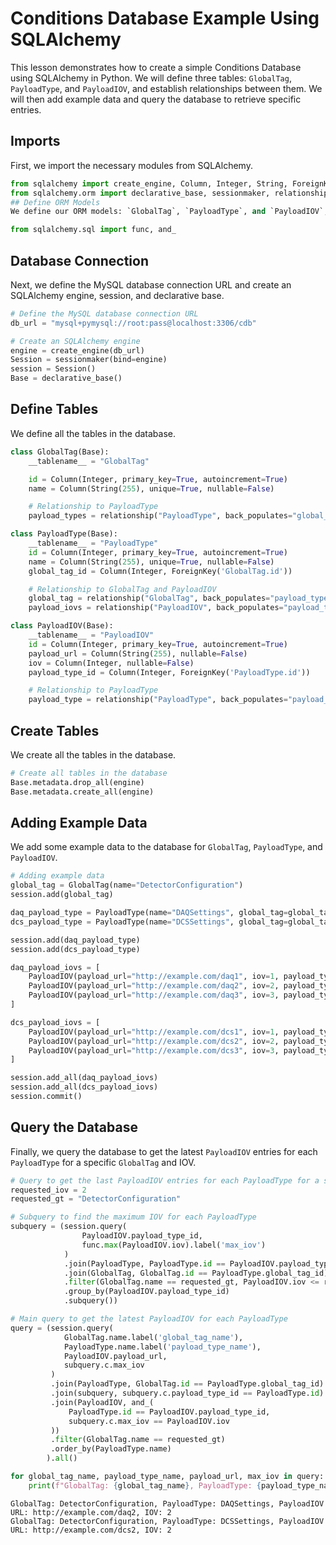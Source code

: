 
# Conditions Database Example Using SQLAlchemy

This lesson demonstrates how to create a simple Conditions Database using SQLAlchemy in Python.
We will define three tables: `GlobalTag`, `PayloadType`, and `PayloadIOV`, and establish relationships
between them. We will then add example data and query the database to retrieve specific entries.

## Imports
First, we import the necessary modules from SQLAlchemy.

```python
from sqlalchemy import create_engine, Column, Integer, String, ForeignKey
from sqlalchemy.orm import declarative_base, sessionmaker, relationship
## Define ORM Models
We define our ORM models: `GlobalTag`, `PayloadType`, and `PayloadIOV`, along with the necessary relationships.

from sqlalchemy.sql import func, and_
```
## Database Connection
Next, we define the MySQL database connection URL and create an SQLAlchemy engine, session, and declarative base.

```python
# Define the MySQL database connection URL
db_url = "mysql+pymysql://root:pass@localhost:3306/cdb"

# Create an SQLAlchemy engine
engine = create_engine(db_url)
Session = sessionmaker(bind=engine)
session = Session()
Base = declarative_base()
```
## Define Tables
We define all the tables in the database.

```python
class GlobalTag(Base):
    __tablename__ = "GlobalTag"

    id = Column(Integer, primary_key=True, autoincrement=True)
    name = Column(String(255), unique=True, nullable=False)

    # Relationship to PayloadType
    payload_types = relationship("PayloadType", back_populates="global_tag")

class PayloadType(Base):
    __tablename__ = "PayloadType"
    id = Column(Integer, primary_key=True, autoincrement=True)
    name = Column(String(255), unique=True, nullable=False)
    global_tag_id = Column(Integer, ForeignKey('GlobalTag.id'))

    # Relationship to GlobalTag and PayloadIOV
    global_tag = relationship("GlobalTag", back_populates="payload_types")
    payload_iovs = relationship("PayloadIOV", back_populates="payload_type")

class PayloadIOV(Base):
    __tablename__ = "PayloadIOV"
    id = Column(Integer, primary_key=True, autoincrement=True)
    payload_url = Column(String(255), nullable=False)
    iov = Column(Integer, nullable=False)
    payload_type_id = Column(Integer, ForeignKey('PayloadType.id'))

    # Relationship to PayloadType
    payload_type = relationship("PayloadType", back_populates="payload_iovs")
```
## Create Tables
We create all the tables in the database.

```python
# Create all tables in the database
Base.metadata.drop_all(engine)
Base.metadata.create_all(engine)
```
## Adding Example Data
We add some example data to the database for `GlobalTag`, `PayloadType`, and `PayloadIOV`.

```python
# Adding example data
global_tag = GlobalTag(name="DetectorConfiguration")
session.add(global_tag)

daq_payload_type = PayloadType(name="DAQSettings", global_tag=global_tag)
dcs_payload_type = PayloadType(name="DCSSettings", global_tag=global_tag)

session.add(daq_payload_type)
session.add(dcs_payload_type)

daq_payload_iovs = [
    PayloadIOV(payload_url="http://example.com/daq1", iov=1, payload_type=daq_payload_type),
    PayloadIOV(payload_url="http://example.com/daq2", iov=2, payload_type=daq_payload_type),
    PayloadIOV(payload_url="http://example.com/daq3", iov=3, payload_type=daq_payload_type)
]

dcs_payload_iovs = [
    PayloadIOV(payload_url="http://example.com/dcs1", iov=1, payload_type=dcs_payload_type),
    PayloadIOV(payload_url="http://example.com/dcs2", iov=2, payload_type=dcs_payload_type),
    PayloadIOV(payload_url="http://example.com/dcs3", iov=3, payload_type=dcs_payload_type)
]

session.add_all(daq_payload_iovs)
session.add_all(dcs_payload_iovs)
session.commit()
```
## Query the Database
Finally, we query the database to get the latest `PayloadIOV` entries for each `PayloadType` for a specific `GlobalTag` and IOV.

```python
# Query to get the last PayloadIOV entries for each PayloadType for a specific GlobalTag and IOV
requested_iov = 2
requested_gt = "DetectorConfiguration"

# Subquery to find the maximum IOV for each PayloadType
subquery = (session.query(
                PayloadIOV.payload_type_id,
                func.max(PayloadIOV.iov).label('max_iov')
            )
            .join(PayloadType, PayloadType.id == PayloadIOV.payload_type_id)
            .join(GlobalTag, GlobalTag.id == PayloadType.global_tag_id)
            .filter(GlobalTag.name == requested_gt, PayloadIOV.iov <= requested_iov)
            .group_by(PayloadIOV.payload_type_id)
            .subquery())

# Main query to get the latest PayloadIOV for each PayloadType
query = (session.query(
            GlobalTag.name.label('global_tag_name'),
            PayloadType.name.label('payload_type_name'),
            PayloadIOV.payload_url,
            subquery.c.max_iov
         )
         .join(PayloadType, GlobalTag.id == PayloadType.global_tag_id)
         .join(subquery, subquery.c.payload_type_id == PayloadType.id)
         .join(PayloadIOV, and_(
             PayloadType.id == PayloadIOV.payload_type_id,
             subquery.c.max_iov == PayloadIOV.iov
         ))
         .filter(GlobalTag.name == requested_gt)
         .order_by(PayloadType.name)
        ).all()

for global_tag_name, payload_type_name, payload_url, max_iov in query:
    print(f"GlobalTag: {global_tag_name}, PayloadType: {payload_type_name}, PayloadIOV URL: {payload_url}, IOV: {max_iov}")
```

    GlobalTag: DetectorConfiguration, PayloadType: DAQSettings, PayloadIOV URL: http://example.com/daq2, IOV: 2
    GlobalTag: DetectorConfiguration, PayloadType: DCSSettings, PayloadIOV URL: http://example.com/dcs2, IOV: 2
